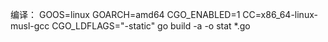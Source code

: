 
编译：
GOOS=linux GOARCH=amd64 CGO_ENABLED=1 CC=x86_64-linux-musl-gcc CGO_LDFLAGS="-static" go build -a -o stat *.go